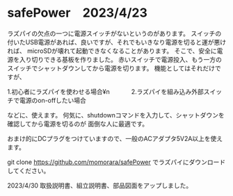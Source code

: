 # safePower　2023/4/23

ラズパイの欠点の一つに電源スイッチがないというのがあります。
スイッチの付いたUSB電源があれば、良いですが、それでもいきなり電源を切ると運が悪ければ、
microSDが壊れて起動できなくなることがあります。
そこで、安全に電源を入り切りできる基板を作りました。
赤いスイッチで電源投入、もう一方のスイッチでシャットダウンしてから電源を切ります。
機能としてはそれだけですが、

1.初心者にラズパイを使わせる場合¥n
　　　
2.ラズパイを組み込み外部スイッチで電源のon-offしたい場合

などに、使えます。
何気に、shutdownコマンドを入力して、シャットダウンを確認してから電源を切るのが
面倒な人に最適です。

おまけ的にDCプラグをつけていますので、一般のACアダプタ5V2A以上を使えます。

git clone https://github.com/momorara/safePower でラズパイにダウンロードしてください。

2023/4/30
  取扱説明書、組立説明書、部品図面をアップしました。
